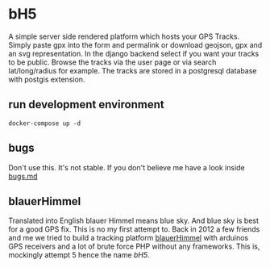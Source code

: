# bH5
A simple server side rendered platform which hosts your GPS Tracks. Simply paste gpx into the form and permalink or download geojson, gpx and an svg representation. In the django backend select if you want your tracks to be public. Browse the tracks via the user page or via search lat/long/radius for example. The tracks are stored in a postgresql database with postgis extension.

## run development environment
```
docker-compose up -d
```

## bugs
Don't use this. It's not stable. If you don't believe me have a look inside [bugs.md](./bugs.md)

## blauerHimmel
Translated into English blauer Himmel means blue sky. And blue sky is best for a good GPS fix. This is no my first attempt to. Back in 2012 a few friends and me we tried to build a tracking platform [blauerHimmel](https://github.com/koma5/blauerHimmel) with arduinos GPS receivers and a lot of brute force PHP without any frameworks. This is, mockingly attempt 5  hence the name *bH5*.

